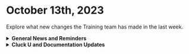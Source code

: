 # October 13th, 2023

Explore what new changes the Training team has made in the last week.

<details>

<summary><strong>General News and Reminders</strong></summary>

* Game Tip for the Week: Aharon is always telling us to take the risk on automation! Isn't it more risky NOT to automate? Well, gaming can be risky too. But isn't it more risky to miss out on the awesomeness that is Detective Pikachu than not? Think about it. And buy Detective Pikachu 2. 💪 ☕️&#x20;
* Join us for our regularly scheduled Training:
  * Mondays: Rewst 101 @ 12pm EST + Rewst 104 @ 1:15pm EST
  * Tuesdays: Rewst 102 @ 12pm EST + Rewst 105 @ 1:15pm EST
  * Wednesdays: Rewst 103 @ 12pm EST + Rewst 106 @ 1:15pm EST
  * Thursdays: Cluck U Office Hours @ 11am EST
* Join us in our new [Cluck-U Discord channel](https://discord.com/channels/936789089703845988/1121465945295167588) if you have any questions, comments, or concerns!

</details>

<details>

<summary><strong>Cluck U and Documentation Updates</strong></summary>

**Cluck University**

* We have completed the first pilot of Rewst 201 and will be rolling it out in the coming weeks!
* Additional contextual text has been added to the following course pages:
  * [102-building-a-basic-workflow.md](../../cluck-university/rewst-foundations-10x/102-building-a-basic-workflow.md "mention")
  * [103-jinja-essentials-for-workflow-automation.md](../../cluck-university/rewst-foundations-10x/103-jinja-essentials-for-workflow-automation.md "mention")
  * [104-options-generators-and-generic-api-requests.md](../../cluck-university/rewst-foundations-10x/104-options-generators-and-generic-api-requests.md "mention")
  * [105-improve-group-management-to-support-exchange.md](../../cluck-university/rewst-foundations-10x/105-improve-group-management-to-support-exchange.md "mention")
  * [106-subworkflows-and-with-items.md](../../cluck-university/rewst-foundations-10x/106-subworkflows-and-with-items.md "mention")
* [rewst-user-setup-and-gdap-relationship-guidance.md](../../documentation/integrations/cloud/microsoft-csp/rewst-user-setup-and-gdap-relationship-guidance.md "mention")A step-by-step guide video added!

**Documentation**

* [october-6th-2023-mfa-buffet.md](../roc-open-mics/october-6th-2023-mfa-buffet.md "mention")added
* [rewst-user-setup-and-gdap-relationship-guidance.md](../../documentation/integrations/cloud/microsoft-csp/rewst-user-setup-and-gdap-relationship-guidance.md "mention")page with video added&#x20;
* **Updates and Fixes:**&#x20;
  * [pod-configuration.md](../../documentation/integrations/psa/connectwise-manage/pod-configuration.md "mention"): Added a section on **r**e-running a pod from a ticket
  * [common-issues-with-microsoft-csp](../../documentation/integrations/cloud/common-issues-with-microsoft-csp/ "mention"): Added Updating the password profile of a user fails with a forbidden error section&#x20;
  * [datto-rmm-integration-setup.md](../../documentation/integrations/rmm/datto-rmm/datto-rmm-integration-setup.md "mention"): Replaced the Rewst Script Run Powershell.cpt file with an updated version

</details>
